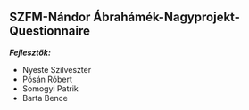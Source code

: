## SZFM-Nándor Ábrahámék-Nagyprojekt-Questionnaire

***Fejlesztők:***
- Nyeste Szilveszter
- Pósán Róbert
- Somogyi Patrik
- Barta Bence

